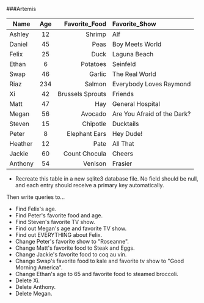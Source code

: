 ###Artemis

| Name   |      Age      |  Favorite_Food | Favorite_Show
|----------|:-------------:|------:|:----------|
| Ashley |  12 | Shrimp | Alf|
| Daniel |    45   |   Peas |Boy Meets World|
|Felix |25|    Duck |Laguna Beach|
| Ethan | 6|    Potatoes |Seinfeld
| Swap | 46 |    Garlic |The Real World|
| Riaz | 234|    Salmon |Everybody Loves Raymond|
| Xi | 42 |    Brussels Sprouts |Friends|
| Matt | 47|    Hay |General Hospital|
| Megan | 56|    Avocado |Are You Afraid of the Dark?|
| Steven | 15|    Chipotle |Ducktails|
| Peter | 8|    Elephant Ears |Hey Dude!|
| Heather | 12 |    Pate |All That|
| Jackie | 60 |    Count Chocula |Cheers|
| Anthony | 54|    Venison |Frasier|


- Recreate this table in a new sqlite3 database file. No field should be null, and each entry should receive a primary key automatically.

Then write queries to...

- Find Felix's age.
- Find Peter's favorite food and age.
- Find Steven's favorite TV show.
- Find out Megan's age and favorite TV show.
- Find out EVERYTHING about Felix.
- Change Peter's favorite show to "Roseanne".
- Change Matt's favorite food to Steak and Eggs.
- Change Jackie's favorite food to coq au vin.
- Change Swap's favorite food to kale and favorite tv show to "Good Morning America".
- Change Ethan's age to 65 and favorite food to steamed broccoli.
- Delete Xi.
- Delete Anthony.
- Delete Megan.
